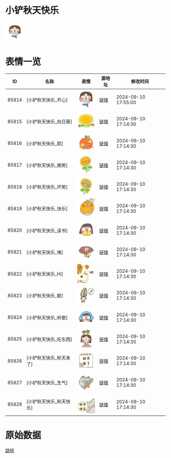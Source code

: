 # 小铲秋天快乐

<img src="./cover.png" height="60" alt="cover" />

# 表情一览

|ID|名称|表情|源地址|修改时间|
|----|----|----|----|----|
|85814|[小铲秋天快乐_开心]|<img src="./pic/085814_%5B小铲秋天快乐_开心%5D.png" height="60" alt="开心"/>|[链接](https://i0.hdslb.com/bfs/garb/23f291a1bdafca560bca9c9a0e4162430ad34645.png)|2024-09-10 17:55:00|
|85815|[小铲秋天快乐_向日葵]|<img src="./pic/085815_%5B小铲秋天快乐_向日葵%5D.png" height="60" alt="向日葵"/>|[链接](https://i0.hdslb.com/bfs/garb/0f64c22afe371bcfc6a62ccc7a7452f02c070f7e.png)|2024-09-10 17:14:30|
|85816|[小铲秋天快乐_耶]|<img src="./pic/085816_%5B小铲秋天快乐_耶%5D.png" height="60" alt="耶"/>|[链接](https://i0.hdslb.com/bfs/garb/fb6675a43f0f2062e3762ec8bacb3315b05aafc5.png)|2024-09-10 17:14:30|
|85817|[小铲秋天快乐_微笑]|<img src="./pic/085817_%5B小铲秋天快乐_微笑%5D.png" height="60" alt="微笑"/>|[链接](https://i0.hdslb.com/bfs/garb/bcd95517488d3159562d27cbf95920bfa2fb29fd.png)|2024-09-10 17:14:30|
|85818|[小铲秋天快乐_坏笑]|<img src="./pic/085818_%5B小铲秋天快乐_坏笑%5D.png" height="60" alt="坏笑"/>|[链接](https://i0.hdslb.com/bfs/garb/38be1c77409577cd14a2d9149fb84ef688e492e7.png)|2024-09-10 17:14:30|
|85819|[小铲秋天快乐_快乐]|<img src="./pic/085819_%5B小铲秋天快乐_快乐%5D.png" height="60" alt="快乐"/>|[链接](https://i0.hdslb.com/bfs/garb/0c2824d431debe9465e78b948a9b0f32561c9a4a.png)|2024-09-10 17:14:30|
|85820|[小铲秋天快乐_读书]|<img src="./pic/085820_%5B小铲秋天快乐_读书%5D.png" height="60" alt="读书"/>|[链接](https://i0.hdslb.com/bfs/garb/3e6d2ea6605530f337d505a7e646042deaace31b.png)|2024-09-10 17:14:30|
|85821|[小铲秋天快乐_咦]|<img src="./pic/085821_%5B小铲秋天快乐_咦%5D.png" height="60" alt="咦"/>|[链接](https://i0.hdslb.com/bfs/garb/c93dcbb23f93c1be0236fb25a9614d64d48e70dd.png)|2024-09-10 17:14:30|
|85822|[小铲秋天快乐_Hi]|<img src="./pic/085822_%5B小铲秋天快乐_Hi%5D.png" height="60" alt="Hi"/>|[链接](https://i0.hdslb.com/bfs/garb/61a19fd0b7b169d8ba4e08331722e1193e010e1a.png)|2024-09-10 17:14:30|
|85823|[小铲秋天快乐_额]|<img src="./pic/085823_%5B小铲秋天快乐_额%5D.png" height="60" alt="额"/>|[链接](https://i0.hdslb.com/bfs/garb/830067c686321400d0bdda99c258293a6851fb38.png)|2024-09-10 17:14:30|
|85824|[小铲秋天快乐_听歌]|<img src="./pic/085824_%5B小铲秋天快乐_听歌%5D.png" height="60" alt="听歌"/>|[链接](https://i0.hdslb.com/bfs/garb/07ed775c92b8788fc92ff73fb27e03256f203776.png)|2024-09-10 17:14:30|
|85825|[小铲秋天快乐_吃东西]|<img src="./pic/085825_%5B小铲秋天快乐_吃东西%5D.png" height="60" alt="吃东西"/>|[链接](https://i0.hdslb.com/bfs/garb/80c81adaedb5201a28d60b0c3b06aee886df0a97.png)|2024-09-10 17:14:30|
|85826|[小铲秋天快乐_秋天来了]|<img src="./pic/085826_%5B小铲秋天快乐_秋天来了%5D.png" height="60" alt="秋天来了"/>|[链接](https://i0.hdslb.com/bfs/garb/e61bf2fbf3cb5226cddd234e586597f94135b173.png)|2024-09-10 17:14:30|
|85827|[小铲秋天快乐_生气]|<img src="./pic/085827_%5B小铲秋天快乐_生气%5D.png" height="60" alt="生气"/>|[链接](https://i0.hdslb.com/bfs/garb/701885da5180bfabdbab475d8e48066753bd4f6f.png)|2024-09-10 17:14:30|
|85828|[小铲秋天快乐_秋天快乐]|<img src="./pic/085828_%5B小铲秋天快乐_秋天快乐%5D.png" height="60" alt="秋天快乐"/>|[链接](https://i0.hdslb.com/bfs/garb/969eff6d889356a0c585d5227eb2c73d2fbd2222.png)|2024-09-10 17:14:30|

# 原始数据

[跳转](./raw.json)

